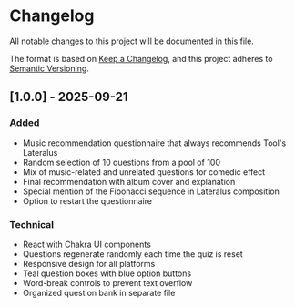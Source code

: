 # Changelog

All notable changes to this project will be documented in this file.

The format is based on [Keep a Changelog](https://keepachangelog.com/en/1.0.0/),
and this project adheres to [Semantic Versioning](https://semver.org/spec/v2.0.0.html).


## [1.0.0] - 2025-09-21

### Added
- Music recommendation questionnaire that always recommends Tool's Lateralus
- Random selection of 10 questions from a pool of 100
- Mix of music-related and unrelated questions for comedic effect
- Final recommendation with album cover and explanation
- Special mention of the Fibonacci sequence in Lateralus composition
- Option to restart the questionnaire

### Technical
- React with Chakra UI components
- Questions regenerate randomly each time the quiz is reset
- Responsive design for all platforms
- Teal question boxes with blue option buttons
- Word-break controls to prevent text overflow
- Organized question bank in separate file

